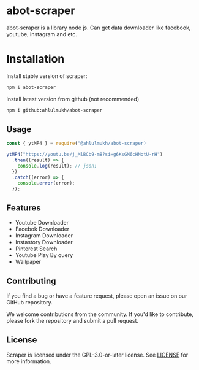 # abot-scraper

abot-scraper is a library node js. Can get data downloader like facebook, youtube, instagram and etc.

# Installation

Install stable version of scraper:

```sh
npm i abot-scraper
```

Install latest version from github (not recommended)

```sh
npm i github:ahlulmukh/abot-scraper
```

## Usage

```js
const { ytMP4 } = require("@ahlulmukh/abot-scraper)

ytMP4("https://youtu.be/j_MlBCb9-m8?si=g6KsGM6cHNotU-rH")
  .then((result) => {
    console.log(result); // json;
  })
  .catch((error) => {
    console.error(error);
  });
```

## Features

- Youtube Downloader
- Facebok Downloader
- Instagram Downloader
- Instastory Downloader
- Pinterest Search
- Youtube Play By query
- Wallpaper

## Contributing

If you find a bug or have a feature request, please open an issue on our GitHub repository.

We welcome contributions from the community. If you'd like to contribute, please fork the repository and submit a pull request.

## License

Scraper is licensed under the GPL-3.0-or-later license. See [LICENSE](LICENSE) for more information.
